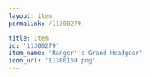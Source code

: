 ```yaml
---
layout: item
permalink: /11300279

title: Item
id: '11300279'
item_name: 'Ranger''s Grand Headgear'
icon_url: '11300169.png'
---
```

